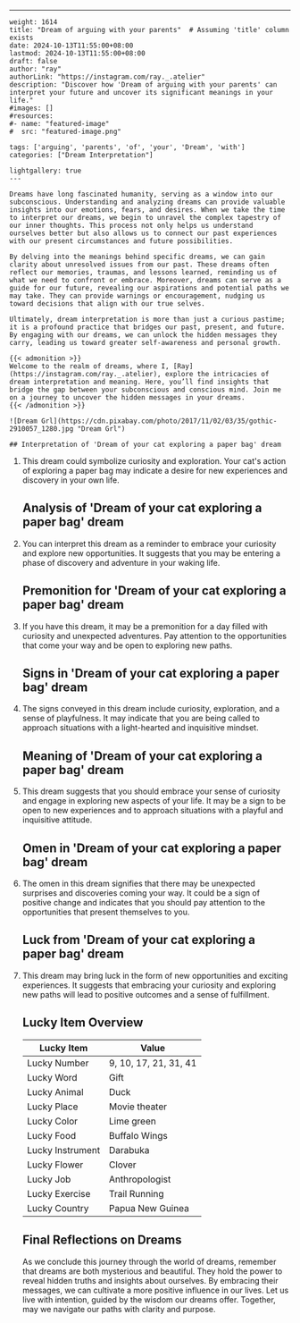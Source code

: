 ---
    weight: 1614
    title: "Dream of arguing with your parents"  # Assuming 'title' column exists
    date: 2024-10-13T11:55:00+08:00
    lastmod: 2024-10-13T11:55:00+08:00
    draft: false
    author: "ray"
    authorLink: "https://instagram.com/ray._.atelier"
    description: "Discover how 'Dream of arguing with your parents' can interpret your future and uncover its significant meanings in your life."
    #images: []
    #resources:
    #- name: "featured-image"
    #  src: "featured-image.png"
    
    tags: ['arguing', 'parents', 'of', 'your', 'Dream', 'with']
    categories: ["Dream Interpretation"]
    
    lightgallery: true
    ---
    
    Dreams have long fascinated humanity, serving as a window into our subconscious. Understanding and analyzing dreams can provide valuable insights into our emotions, fears, and desires. When we take the time to interpret our dreams, we begin to unravel the complex tapestry of our inner thoughts. This process not only helps us understand ourselves better but also allows us to connect our past experiences with our present circumstances and future possibilities.
    
    By delving into the meanings behind specific dreams, we can gain clarity about unresolved issues from our past. These dreams often reflect our memories, traumas, and lessons learned, reminding us of what we need to confront or embrace. Moreover, dreams can serve as a guide for our future, revealing our aspirations and potential paths we may take. They can provide warnings or encouragement, nudging us toward decisions that align with our true selves.
    
    Ultimately, dream interpretation is more than just a curious pastime; it is a profound practice that bridges our past, present, and future. By engaging with our dreams, we can unlock the hidden messages they carry, leading us toward greater self-awareness and personal growth.
    
    {{< admonition >}}
    Welcome to the realm of dreams, where I, [Ray](https://instagram.com/ray._.atelier), explore the intricacies of dream interpretation and meaning. Here, you’ll find insights that bridge the gap between your subconscious and conscious mind. Join me on a journey to uncover the hidden messages in your dreams.
    {{< /admonition >}}
    
    ![Dream Grl](https://cdn.pixabay.com/photo/2017/11/02/03/35/gothic-2910057_1280.jpg "Dream Grl")
    
    ## Interpretation of 'Dream of your cat exploring a paper bag' dream
    
1. This dream could symbolize curiosity and exploration. Your cat's action of exploring a paper bag may indicate a desire for new experiences and discovery in your own life.
    
    ## Analysis of 'Dream of your cat exploring a paper bag' dream
    
2. You can interpret this dream as a reminder to embrace your curiosity and explore new opportunities. It suggests that you may be entering a phase of discovery and adventure in your waking life.
    
    ## Premonition for 'Dream of your cat exploring a paper bag' dream
    
3. If you have this dream, it may be a premonition for a day filled with curiosity and unexpected adventures. Pay attention to the opportunities that come your way and be open to exploring new paths.
    
    ## Signs in 'Dream of your cat exploring a paper bag' dream
    
4. The signs conveyed in this dream include curiosity, exploration, and a sense of playfulness. It may indicate that you are being called to approach situations with a light-hearted and inquisitive mindset.
    
    ## Meaning of 'Dream of your cat exploring a paper bag' dream
    
5. This dream suggests that you should embrace your sense of curiosity and engage in exploring new aspects of your life. It may be a sign to be open to new experiences and to approach situations with a playful and inquisitive attitude.
    
    ## Omen in 'Dream of your cat exploring a paper bag' dream
    
6. The omen in this dream signifies that there may be unexpected surprises and discoveries coming your way. It could be a sign of positive change and indicates that you should pay attention to the opportunities that present themselves to you.
    
    ## Luck from 'Dream of your cat exploring a paper bag' dream
    
7. This dream may bring luck in the form of new opportunities and exciting experiences. It suggests that embracing your curiosity and exploring new paths will lead to positive outcomes and a sense of fulfillment.
    
    ## Lucky Item Overview
    | Lucky Item          | Value              |
    |---------------|--------------------|
    | Lucky Number        | 9, 10, 17, 21, 31, 41  |
    | Lucky Word          | Gift |
    | Lucky Animal        | Duck |
    | Lucky Place         | Movie theater     |
    | Lucky Color         | Lime green     |
    | Lucky Food          | Buffalo Wings      |
    | Lucky Instrument    | Darabuka |
    | Lucky Flower        | Clover    |
    | Lucky Job           | Anthropologist       |
    | Lucky Exercise      | Trail Running  |
    | Lucky Country       | Papua New Guinea    |
    
    
    ##  Final Reflections on Dreams
    
    As we conclude this journey through the world of dreams, remember that dreams are both mysterious and beautiful. They hold the power to reveal hidden truths and insights about ourselves. By embracing their messages, we can cultivate a more positive influence in our lives. Let us live with intention, guided by the wisdom our dreams offer. Together, may we navigate our paths with clarity and purpose.
    